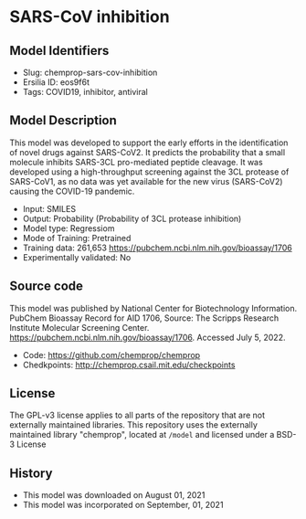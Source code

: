 # SARS-CoV inhibition

## Model Identifiers
- Slug: chemprop-sars-cov-inhibition
- Ersilia ID: eos9f6t
- Tags: COVID19,	inhibitor,	antiviral

## Model Description
This model was developed to support the early efforts in the identification of novel drugs against SARS-CoV2. It predicts the probability that a small molecule inhibits SARS-3CL pro-mediated peptide cleavage. It was developed using a high-throughput screening against the 3CL protease of SARS-CoV1, as no data was yet available for the new virus (SARS-CoV2) causing the COVID-19 pandemic.
- Input: SMILES
- Output: Probability	(Probability of 3CL protease inhibition)
- Model type: Regressiom
- Mode of Training: Pretrained
- Training data: 261,653	https://pubchem.ncbi.nlm.nih.gov/bioassay/1706
- Experimentally validated: No

## Source code
This model was published by National Center for Biotechnology Information. PubChem Bioassay Record for AID 1706, Source: The Scripps Research Institute Molecular Screening Center. https://pubchem.ncbi.nlm.nih.gov/bioassay/1706. Accessed July 5, 2022.
- Code: https://github.com/chemprop/chemprop
- Chedkpoints: http://chemprop.csail.mit.edu/checkpoints

## License
The GPL-v3 license applies to all parts of the repository that are not externally maintained libraries. This repository uses the externally maintained library "chemprop", located at `/model` and licensed under a BSD-3 License

## History
- This model was downloaded on August 01, 2021
- This model was incorporated on September, 01, 2021
